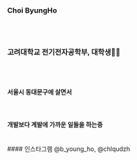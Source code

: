 ### Choi ByungHo
<br/>
<br/>

### 고려대학교 전기전자공학부, 대학생🐯💡        
<br/>
<br/>

#### 서울시 동대문구에 살면서    
<br/>

#### 개발보다 계발에 가까운 일들을 하는중    
<br/>
#### 인스타그램 @b_young_ho, @chlqudzh
  
<!---
bankochoi/bankochoi is a ✨ special ✨ repository because its `README.md` (this file) appears on your GitHub profile.
You can click the Preview link to take a look at your changes.
--->
